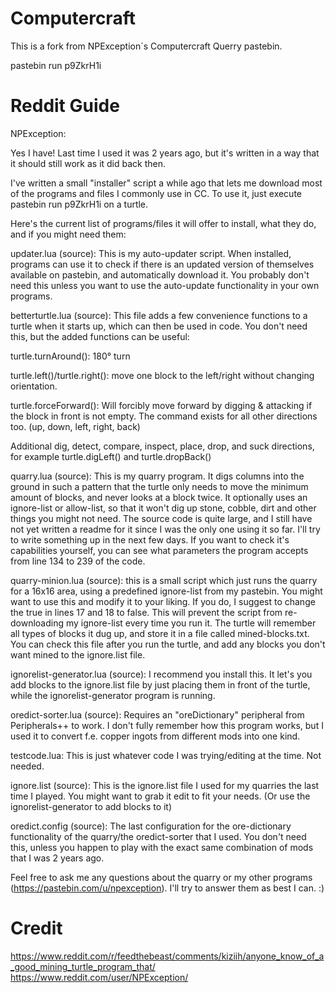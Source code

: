 # Computercraft
This is a fork from NPException´s Computercraft Querry pastebin.

pastebin run p9ZkrH1i

# Reddit Guide
NPException:

Yes I have! Last time I used it was 2 years ago, but it's written in a way that it should still work as it did back then.

I've written a small "installer" script a while ago that lets me download most of the programs and files I commonly use in CC. To use it, just execute pastebin run p9ZkrH1i on a turtle.

Here's the current list of programs/files it will offer to install, what they do, and if you might need them:

updater.lua (source): This is my auto-updater script. When installed, programs can use it to check if there is an updated version of themselves available on pastebin, and automatically download it. You probably don't need this unless you want to use the auto-update functionality in your own programs.

betterturtle.lua (source): This file adds a few convenience functions to a turtle when it starts up, which can then be used in code. You don't need this, but the added functions can be useful:

turtle.turnAround(): 180° turn

turtle.left()/turtle.right(): move one block to the left/right without changing orientation.

turtle.forceForward(): Will forcibly move forward by digging & attacking if the block in front is not empty. The command exists for all other directions too. (up, down, left, right, back)

Additional dig, detect, compare, inspect, place, drop, and suck directions, for example turtle.digLeft() and turtle.dropBack()

quarry.lua (source): This is my quarry program. It digs columns into the ground in such a pattern that the turtle only needs to move the minimum amount of blocks, and never looks at a block twice. It optionally uses an ignore-list or allow-list, so that it won't dig up stone, cobble, dirt and other things you might not need. The source code is quite large, and I still have not yet written a readme for it since I was the only one using it so far. I'll try to write something up in the next few days. If you want to check it's capabilities yourself, you can see what parameters the program accepts from line 134 to 239 of the code.

quarry-minion.lua (source): this is a small script which just runs the quarry for a 16x16 area, using a predefined ignore-list from my pastebin. You might want to use this and modify it to your liking. If you do, I suggest to change the true in lines 17 and 18 to false. This will prevent the script from re-downloading my ignore-list every time you run it. The turtle will remember all types of blocks it dug up, and store it in a file called mined-blocks.txt. You can check this file after you run the turtle, and add any blocks you don't want mined to the ignore.list file.

ignorelist-generator.lua (source): I recommend you install this. It let's you add blocks to the ignore.list file by just placing them in front of the turtle, while the ignorelist-generator program is running.

oredict-sorter.lua (source): Requires an "oreDictionary" peripheral from Peripherals++ to work. I don't fully remember how this program works, but I used it to convert f.e. copper ingots from different mods into one kind.

testcode.lua: This is just whatever code I was trying/editing at the time. Not needed.

ignore.list (source): This is the ignore.list file I used for my quarries the last time I played. You might want to grab it edit to fit your needs. (Or use the ignorelist-generator to add blocks to it)

oredict.config (source): The last configuration for the ore-dictionary functionality of the quarry/the oredict-sorter that I used. You don't need this, unless you happen to play with the exact same combination of mods that I was 2 years ago.

Feel free to ask me any questions about the quarry or my other programs (https://pastebin.com/u/npexception). I'll try to answer them as best I can. :)

# Credit
https://www.reddit.com/r/feedthebeast/comments/kiziih/anyone_know_of_a_good_mining_turtle_program_that/
https://www.reddit.com/user/NPException/
